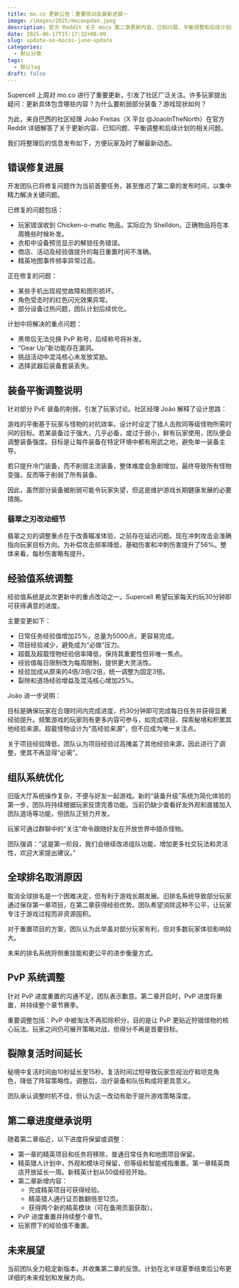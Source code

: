 ```yaml
---
title: mo.co 更新公告：重要改动及最新进展～
image: /images/2025/mocoupdae.jpeg
description: 官方 Reddit 关于 moco 第二章更新内容、已知问题、平衡调整和后续计划的相关问题。
date: 2025-06-17T15:17:32+08:00
slug: update-on-mocos-june-update
categories:
  - 默认分类
tags:
  - 默认tag
draft: false
---
```


Supercell 上周对 mo.co 进行了重要更新，引发了社区广泛关注。许多玩家提出疑问：更新具体包含哪些内容？为什么要削弱部分装备？游戏现状如何？

为此，来自巴西的社区经理 João Freitas（X 平台 @JoaoInTheNorth）在官方 Reddit 详细解答了关于更新内容、已知问题、平衡调整和后续计划的相关问题。

我们将整理后的信息发布如下，方便玩家及时了解最新动态。

## 错误修复进展

开发团队已将修复问题作为当前首要任务，甚至推迟了第二章的发布时间，以集中精力解决关键问题。

已修复的问题包括：

- 玩家错误收到 Chicken-o-matic 物品，实际应为 Shelldon。正确物品将在本周晚些时候补发。
- 衣柜中设备预览显示的解锁任务错误。
- 商店、活动及经验值提升的每日重置时间不准确。
- 精英地图事件频率异常过高。

正在修复的问题：

- 某些手机出现视觉故障和图形损坏。
- 角色受击时的红色闪光效果异常。
- 部分设备过热问题，团队计划后续优化。

计划中将解决的重点问题：

- 黑带后无法兑换 PvP 称号，后续称号将补发。
- “Gear Up”新功能存在漏洞。
- 挑战活动中混沌核心未发放奖励。
- 选择武器后装备套装丢失。

## 装备平衡调整说明

针对部分 PvE 装备的削弱，引发了玩家讨论。社区经理 João 解释了设计思路：

游戏的平衡基于玩家与怪物的对抗效率。设计时设定了猎人击败同等级怪物所需时间的目标。若某装备过于强大，几乎必备，或过于弱小，鲜有玩家使用，团队便会调整装备强度。目标是让每件装备在特定环境中都有用武之地，避免单一装备主导。

若只提升冷门装备，而不削弱主流装备，整体难度会急剧增加，最终导致所有怪物变强，反而等于削弱了所有装备。

因此，虽然部分装备被削弱可能令玩家失望，但这是维护游戏长期健康发展的必要措施。

### 翡翠之刃改动细节

翡翠之刃的调整重点在于改善瞄准体验，之前存在延迟问题。现在冲刺攻击会准确指向玩家目标方向。为补偿攻击频率降低，基础伤害和冲刺伤害提升了56%。整体来看，每秒伤害略有提升。

## 经验值系统调整

经验值系统是此次更新中的重点改动之一。Supercell 希望玩家每天约玩30分钟即可获得满意的进度。

主要变更如下：

- 日常任务经验值增加25%，总量为5000点，更容易完成。
- 项目经验减少，避免成为“必做”压力。
- 超载及超载怪物经验倍率降低，保持其重要性但非唯一焦点。
- 经验值每日限制改为每周限制，提供更大灵活性。
- 经验加成从原来的4倍/3倍/2倍，统一调整为固定3倍。
- 裂隙和道场经验增益及混沌核心增加25%。

João 进一步说明：

目标是确保玩家在合理时间内完成进度，约30分钟即可完成每日任务并获得显著经验提升。频繁游戏的玩家则有更多内容可参与，如完成项目、探索秘境和积累其他经验来源。超载怪物设计为“高经验来源”，但不应成为唯一关注点。

关于项目经验降低，团队认为项目经验过高掩盖了其他经验来源，因此进行了调整，使其不再显得“必需”。

## 组队系统优化

旧版大厅系统操作复杂，不便与好友一起游戏。新的“装备升级”系统为简化体验的第一步，团队将持续根据玩家反馈完善功能。当前仍缺少查看好友外观和直接加入团队道场等功能，但团队正努力开发。

玩家可通过群聊中的“关注”命令跟随好友在开放世界中猎杀怪物。

团队强调：“这是第一阶段，我们会继续改进组队功能，增加更多社交玩法和灵活性，欢迎大家提出建议。”

## 全球排名取消原因

取消全球排名是一个困难决定，但有利于游戏长期发展。旧排名系统导致部分玩家通过保存第一章项目，在第二章获得经验优势。团队希望消除这种不公平，让玩家专注于游戏过程而非资源囤积。

对于重置项目的方案，团队认为此举虽对部分玩家有利，但对多数玩家体验影响较大。

未来的排名系统将侧重技能和更公平的进步衡量方式。

## PvP 系统调整

针对 PvP 进度重置的沟通不足，团队表示歉意。第二章开启时，PvP 进度将重置，并持续整个章节赛季。

重要调整包括：PvP 中被淘汰不再扣除积分，目的是让 PvP 更贴近狩猎怪物的核心玩法。玩家之间仍可展开策略对战，但得分不再是首要目标。

## 裂隙复活时间延长

秘境中复活时间由10秒延长至15秒。复活时间过短导致玩家忽视治疗和坦克角色，降低了阵容策略性。调整后，治疗装备和队伍构成将更具意义。

团队承认调整时机不佳，但认为这一改动有助于提升游戏策略深度。

## 第二章进度继承说明

随着第二章临近，以下进度将保留或调整：

- 第一章的精英项目和任务将移除，普通日常任务和地图项目保留。
- 精英猎人计划中，外观和模块可保留，但等级和智能戒指重置。第一章精英商店开放延长一周。新精英计划从50级经验开始。
- 第二章新增内容：
  - 完成精英项目可获得经验。
  - 精英猎人通行证页数翻倍至12页。
  - 获得两个新的精英模块（可在备用页面获取）。
- PvP 进度重置并持续整个章节。
- 玩家攒下的经验值不重置。

## 未来展望

当前团队全力稳定新版本，并收集第二章的反馈。计划在北半球夏季结束后公布更详细的未来规划和发展方向。
